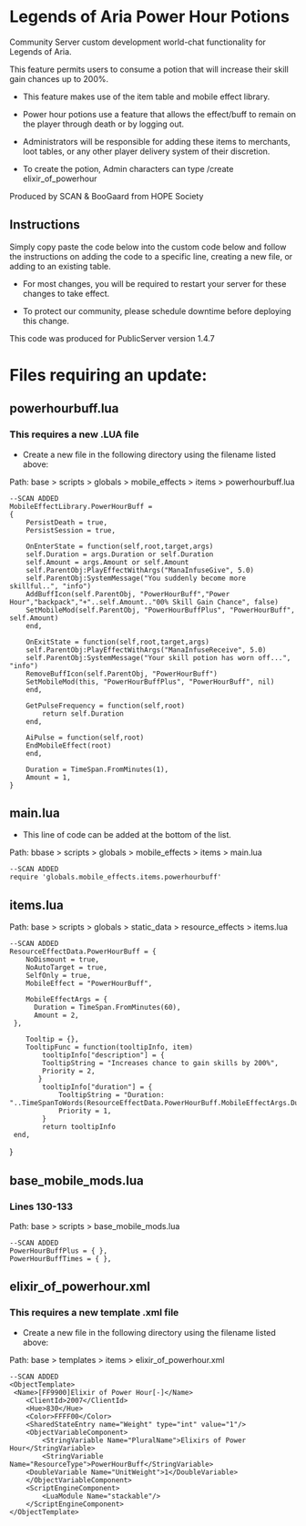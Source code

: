 # Legends of Aria Power Hour Potions
Community Server custom development world-chat functionality for Legends of Aria.

This feature permits users to consume a potion that will increase their skill gain chances up to 200%.  

- This feature makes use of the item table and mobile effect library.

- Power hour potions use a feature that allows the effect/buff to remain on the player through death or by logging out.

- Administrators will be responsible for adding these items to merchants, loot tables, or any other player delivery system of their discretion.

- To create the potion, Admin characters can type /create elixir_of_powerhour

Produced by SCAN & BooGaard from HOPE Society

## Instructions

Simply copy paste the code below into the custom code below and follow the instructions on adding the code to a specific line, creating a new file, or adding to an existing table. 

- For most changes,  you will be required to restart your server for these changes to take effect.  

- To protect our community, please schedule downtime before deploying this change.

This code was produced for PublicServer version 1.4.7




# Files requiring an update:


## powerhourbuff.lua

### This requires a new .LUA file

- Create a new file in the following directory using the filename listed above:

Path:  base > scripts > globals > mobile_effects > items > powerhourbuff.lua

	--SCAN ADDED
	MobileEffectLibrary.PowerHourBuff = 
	{
    	PersistDeath = true,
    	PersistSession = true,

	    OnEnterState = function(self,root,target,args)
		self.Duration = args.Duration or self.Duration
		self.Amount = args.Amount or self.Amount
		self.ParentObj:PlayEffectWithArgs("ManaInfuseGive", 5.0)
		self.ParentObj:SystemMessage("You suddenly become more skillful..", "info")
		AddBuffIcon(self.ParentObj, "PowerHourBuff","Power Hour","backpack","+"..self.Amount.."00% Skill Gain Chance", false)
		SetMobileMod(self.ParentObj, "PowerHourBuffPlus", "PowerHourBuff", self.Amount)
	    end,

	    OnExitState = function(self,root,target,args)
		self.ParentObj:PlayEffectWithArgs("ManaInfuseReceive", 5.0)
		self.ParentObj:SystemMessage("Your skill potion has worn off...", "info")
		RemoveBuffIcon(self.ParentObj, "PowerHourBuff")
		SetMobileMod(this, "PowerHourBuffPlus", "PowerHourBuff", nil)
	    end,

	    GetPulseFrequency = function(self,root)
			return self.Duration
		end,

	    AiPulse = function(self,root)
		EndMobileEffect(root)
		end,

	    Duration = TimeSpan.FromMinutes(1),
	    Amount = 1,
	}
	


## main.lua

- This line of code can be added at the bottom of the list.

Path:  bbase > scripts > globals > mobile_effects > items > main.lua

    --SCAN ADDED
    require 'globals.mobile_effects.items.powerhourbuff'
    
	

## items.lua

Path:  base > scripts > globals > static_data > resource_effects > items.lua

    --SCAN ADDED
    ResourceEffectData.PowerHourBuff = {
        NoDismount = true,
        NoAutoTarget = true,
        SelfOnly = true,
        MobileEffect = "PowerHourBuff",

        MobileEffectArgs = {
          Duration = TimeSpan.FromMinutes(60),
          Amount = 2,
     },

        Tooltip = {},
        TooltipFunc = function(tooltipInfo, item)
            tooltipInfo["description"] = {
            TooltipString = "Increases chance to gain skills by 200%",
            Priority = 2,
           }
            tooltipInfo["duration"] = {
                TooltipString = "Duration: "..TimeSpanToWords(ResourceEffectData.PowerHourBuff.MobileEffectArgs.Duration),
                Priority = 1,
            }
            return tooltipInfo
     end,
}



## base_mobile_mods.lua

### Lines 130-133

Path:  base > scripts > base_mobile_mods.lua

   	--SCAN ADDED
	PowerHourBuffPlus = { },
	PowerHourBuffTimes = { },




## elixir_of_powerhour.xml

### This requires a new template .xml file

- Create a new file in the following directory using the filename listed above:

Path:  base > templates > items > elixir_of_powerhour.xml

    --SCAN ADDED
    <ObjectTemplate>
     <Name>[FF9900]Elixir of Power Hour[-]</Name>
	    <ClientId>2007</ClientId>
	    <Hue>830</Hue>
	    <Color>FFFF00</Color>
	    <SharedStateEntry name="Weight" type="int" value="1"/>
	    <ObjectVariableComponent>
		    <StringVariable Name="PluralName">Elixirs of Power Hour</StringVariable>
		    <StringVariable Name="ResourceType">PowerHourBuff</StringVariable>
        <DoubleVariable Name="UnitWeight">1</DoubleVariable>
	    </ObjectVariableComponent>
        <ScriptEngineComponent>
		    <LuaModule Name="stackable"/>
	    </ScriptEngineComponent>				    	
    </ObjectTemplate>


